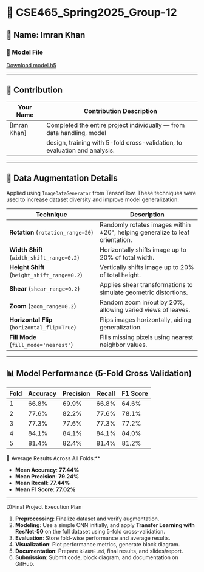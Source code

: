 # 🌿 CSE465_Spring2025_Group-12

## 👤 Name: Imran Khan

### 📁 Model File
[Download model.h5](https://drive.google.com/file/d/1OoaAS1UWBsg_pyIuhQ5r-BnEfNLlkuu5/view?usp=sharing)

---

## 🔧 Contribution
| Your Name            | Contribution Description                                                  |
|----------------------|---------------------------------------------------------------------------|
| [Imran Khan]     | Completed the entire project individually — from data handling, model     |
|                      | design, training with 5-fold cross-validation, to evaluation and analysis. |


---

## 🧪 Data Augmentation Details

Applied using `ImageDataGenerator` from TensorFlow. These techniques were used to increase dataset diversity and improve model generalization:

| Technique              | Description |
|------------------------|-------------|
| **Rotation** (`rotation_range=20`) | Randomly rotates images within ±20°, helping generalize to leaf orientation. |
| **Width Shift** (`width_shift_range=0.2`) | Horizontally shifts image up to 20% of total width. |
| **Height Shift** (`height_shift_range=0.2`) | Vertically shifts image up to 20% of total height. |
| **Shear** (`shear_range=0.2`) | Applies shear transformations to simulate geometric distortions. |
| **Zoom** (`zoom_range=0.2`) | Random zoom in/out by 20%, allowing varied views of leaves. |
| **Horizontal Flip** (`horizontal_flip=True`) | Flips images horizontally, aiding generalization. |
| **Fill Mode** (`fill_mode='nearest'`) | Fills missing pixels using nearest neighbor values. |

---

## 📊 Model Performance (5-Fold Cross Validation)

| Fold | Accuracy | Precision | Recall | F1 Score |
|------|----------|-----------|--------|----------|
| 1    | 66.8%    | 69.9%     | 66.8%  | 64.6%    |
| 2    | 77.6%    | 82.2%     | 77.6%  | 78.1%    |
| 3    | 77.3%    | 77.6%     | 77.3%  | 77.2%    |
| 4    | 84.1%    | 84.1%     | 84.1%  | 84.0%    |
| 5    | 81.4%    | 82.4%     | 81.4%  | 81.2%    |

🔁 Average Results Across All Folds:**

- **Mean Accuracy**: **77.44%**  
- **Mean Precision**: **79.24%**  
- **Mean Recall**: **77.44%**  
- **Mean F1 Score**: **77.02%**

---

D)Final Project Execution Plan

1. **Preprocessing**: Finalize dataset and verify augmentation.
2. **Modeling**: Use a simple CNN initially, and apply **Transfer Learning with ResNet-50** on the full dataset using 5-fold cross-validation.
3. **Evaluation**: Store fold-wise performance and average results.
4. **Visualization**: Plot performance metrics, generate block diagram.
5. **Documentation**: Prepare `README.md`, final results, and slides/report.
6. **Submission**: Submit code, block diagram, and documentation on GitHub.


